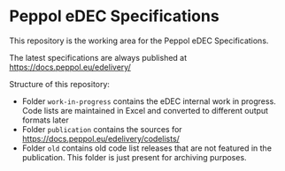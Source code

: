 # Peppol eDEC Specifications

This repository is the working area for the Peppol eDEC Specifications.

The latest specifications are always published at https://docs.peppol.eu/edelivery/

Structure of this repository:
* Folder `work-in-progress` contains the eDEC internal work in progress. Code lists are maintained in Excel and converted to different output formats later
* Folder `publication` contains the sources for https://docs.peppol.eu/edelivery/codelists/
* Folder `old` contains old code list releases that are not featured in the publication. This folder is just present for archiving purposes.
